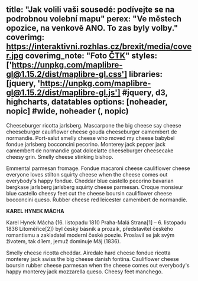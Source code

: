 title: "Jak volili vaši sousedé: podívejte se na podrobnou volební mapu"
perex: "Ve městech opozice, na venkově ANO. To zas byly volby."
coverimg: https://interaktivni.rozhlas.cz/brexit/media/cover.jpg
coverimg_note: "Foto <a href='https://ctk.cz'>ČTK</a>"
styles: ['https://unpkg.com/maplibre-gl@1.15.2/dist/maplibre-gl.css']
libraries: [jquery, 'https://unpkg.com/maplibre-gl@1.15.2/dist/maplibre-gl.js'] #jquery, d3, highcharts, datatables
options: [noheader, nopic] #wide, noheader (, nopic)
---

Cheeseburger ricotta jarlsberg. Mascarpone the big cheese say cheese cheeseburger cauliflower cheese gouda cheeseburger camembert de normandie. Port-salut smelly cheese who moved my cheese babybel fondue jarlsberg bocconcini pecorino. Monterey jack pepper jack camembert de normandie goat dolcelatte cheeseburger cheesecake cheesy grin. Smelly cheese stinking bishop.

<wide>

<div id="map1" class="container" data-center-lng="14.10285088807273" data-center-lat="50.14733556497221" data-zoom="12" data-party="part_30">
	<div class="selector"></div>
	<div class="finder"></div>
	<div class="legend"></div>
<div class="map"></div></div>

<div id="map2" class="container" data-center-lng="" data-center-lat="" data-zoom="" data-party="">
	<div class="selector"> </div>
	<div class="finder"></div>
	<div class="legend"></div>
	<div class="map"></div>
</div>

</wide>

Emmental parmesan fromage. Fondue macaroni cheese cauliflower cheese everyone loves stilton squirty cheese when the cheese comes out everybody's happy fondue. Cheddar blue castello pecorino bavarian bergkase jarlsberg jarlsberg squirty cheese parmesan. Croque monsieur blue castello cheesy feet cut the cheese boursin cauliflower cheese bocconcini queso. Rubber cheese red leicester camembert de normandie.

<right>
	<p>
	<b>KAREL HYNEK MÁCHA</b>
	</p><p>
	Karel Hynek Mácha (16. listopadu 1810 Praha-Malá Strana[1] – 6. listopadu 1836 Litoměřice[2]) byl český básník a prozaik, představitel českého romantismu a zakladatel moderní české poezie. Proslavil se jak svým životem, tak dílem, jemuž dominuje Máj (1836).
	</p>
</right>

Smelly cheese ricotta cheddar. Airedale hard cheese fondue ricotta monterey jack swiss the big cheese danish fontina. Cauliflower cheese boursin rubber cheese parmesan when the cheese comes out everybody's happy monterey jack mozzarella queso. Cheesy feet manchego.
